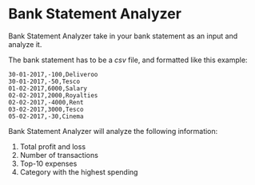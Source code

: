 # Bank Statement Analyzer

Bank Statement Analyzer take in your bank statement as an input and analyze it.

The bank statement has to be a _csv_ file, and formatted like this example:

```
30-01-2017,-100,Deliveroo
30-01-2017,-50,Tesco
01-02-2017,6000,Salary
02-02-2017,2000,Royalties
02-02-2017,-4000,Rent
03-02-2017,3000,Tesco
05-02-2017,-30,Cinema
```

Bank Statement Analyzer will analyze the following information:
1. Total profit and loss
2. Number of transactions
3. Top-10 expenses
4. Category with the highest spending